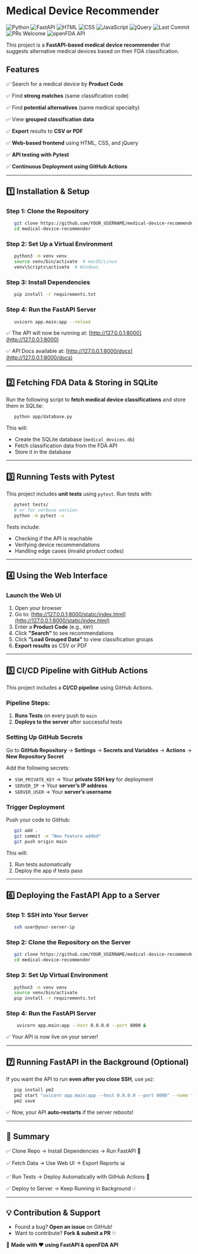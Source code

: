 # Medical Device Recommender
![Python](https://img.shields.io/badge/python-3.8%2B-blue)
![FastAPI](https://img.shields.io/badge/FastAPI-Framework-green)
![HTML](https://img.shields.io/badge/HTML-5-orange)
![CSS](https://img.shields.io/badge/CSS-3-blue)
![JavaScript](https://img.shields.io/badge/JavaScript-ES6-yellow)
![jQuery](https://img.shields.io/badge/jQuery-3.6-blue)
![Last Commit](https://img.shields.io/github/last-commit/freedomofchoice1991/medical_device_recommender)
![PRs Welcome](https://img.shields.io/badge/PRs-welcome-brightgreen)
![openFDA API](https://img.shields.io/badge/openFDA-API-blue)

This project is a **FastAPI-based medical device recommender** that suggests alternative medical devices based on their FDA classification.

## **Features**
✅ Search for a medical device by **Product Code**

✅ Find **strong matches** (same classification code)

✅ Find **potential alternatives** (same medical specialty)

✅ View **grouped classification data**

✅ **Export** results to **CSV or PDF**

✅ **Web-based frontend** using HTML, CSS, and jQuery

✅ **API testing with Pytest**

✅ **Continuous Deployment using GitHub Actions**

---
## **1️⃣ Installation & Setup**

### **Step 1: Clone the Repository**
```bash
   git clone https://github.com/YOUR_USERNAME/medical-device-recommender.git
   cd medical-device-recommender
```

### **Step 2: Set Up a Virtual Environment**
```bash
   python3 -m venv venv
   source venv/bin/activate  # macOS/Linux
   venv\Scripts\activate  # Windows
```

### **Step 3: Install Dependencies**
```bash
   pip install -r requirements.txt
```

### **Step 4: Run the FastAPI Server**
```bash
   uvicorn app.main:app --reload
```

✅ The API will now be running at: [http://127.0.0.1:8000](http://127.0.0.1:8000)

✅ API Docs available at: [http://127.0.0.1:8000/docs](http://127.0.0.1:8000/docs)

---
## **2️⃣ Fetching FDA Data & Storing in SQLite**

Run the following script to **fetch medical device classifications** and store them in SQLite:
```bash
   python app/database.py
```
This will:
- Create the SQLite database (`medical_devices.db`)
- Fetch classification data from the FDA API
- Store it in the database

---
## **3️⃣ Running Tests with Pytest**

This project includes **unit tests** using `pytest`. Run tests with:
```bash
   pytest tests/
   # or for verbose version
   python -m pytest -v 
```
Tests include:
- Checking if the API is reachable
- Verifying device recommendations
- Handling edge cases (invalid product codes)

---
## **4️⃣ Using the Web Interface**

### **Launch the Web UI**
1. Open your browser
2. Go to: [http://127.0.0.1:8000/static/index.html](http://127.0.0.1:8000/static/index.html)
3. Enter a **Product Code** (e.g., `KNY`)
4. Click **"Search"** to see recommendations
5. Click **"Load Grouped Data"** to view classification groups
6. **Export results** as CSV or PDF

---
## **5️⃣ CI/CD Pipeline with GitHub Actions**

This project includes a **CI/CD pipeline** using GitHub Actions.
### **Pipeline Steps:**
1. **Runs Tests** on every push to `main`
2. **Deploys to the server** after successful tests

### **Setting Up GitHub Secrets**
Go to **GitHub Repository** → **Settings** → **Secrets and Variables** → **Actions** → **New Repository Secret**

Add the following secrets:
- `SSH_PRIVATE_KEY` → Your **private SSH key** for deployment
- `SERVER_IP` → Your **server’s IP address**
- `SERVER_USER` → Your **server’s username**

### **Trigger Deployment**
Push your code to GitHub:
```bash
   git add .
   git commit -m "New feature added"
   git push origin main
```
This will:
1. Run tests automatically
2. Deploy the app if tests pass

---
## **6️⃣ Deploying the FastAPI App to a Server**

### **Step 1: SSH into Your Server**
```bash
   ssh user@your-server-ip
```

### **Step 2: Clone the Repository on the Server**
```bash
   git clone https://github.com/YOUR_USERNAME/medical-device-recommender.git
   cd medical-device-recommender
```

### **Step 3: Set Up Virtual Environment**
```bash
   python3 -m venv venv
   source venv/bin/activate
   pip install -r requirements.txt
```

### **Step 4: Run the FastAPI Server**
```bash
    uvicorn app.main:app --host 0.0.0.0 --port 8000 &
```
✅ Your API is now live on your server!

---
## **7️⃣ Running FastAPI in the Background (Optional)**
If you want the API to run **even after you close SSH**, use `pm2`:
```bash
   pip install pm2
   pm2 start "uvicorn app.main:app --host 0.0.0.0 --port 8000" --name fastapi
   pm2 save
```
✅ Now, your API **auto-restarts** if the server reboots!

---
## **🌟 Summary**
✅ Clone Repo → Install Dependencies → Run FastAPI 🚀

✅ Fetch Data → Use Web UI → Export Reports 📊

✅ Run Tests → Deploy Automatically with GitHub Actions 🔄

✅ Deploy to Server → Keep Running in Background 💡

---

## 💡 Contribution & Support
- Found a bug? **Open an issue** on GitHub!
- Want to contribute? **Fork & submit a PR** ✨

📌 **Made with ❤️ using FastAPI & openFDA API**